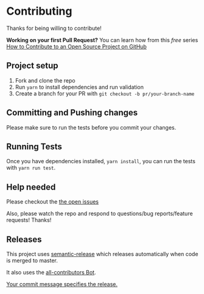 # Contributing

Thanks for being willing to contribute!

**Working on your first Pull Request?** You can learn how from this _free_
series [How to Contribute to an Open Source Project on GitHub][egghead]

## Project setup

1. Fork and clone the repo
2. Run `yarn` to install dependencies and run validation
3. Create a branch for your PR with `git checkout -b pr/your-branch-name`

## Committing and Pushing changes

Please make sure to run the tests before you commit your changes.

## Running Tests

Once you have dependencies installed, `yarn install`, you can run the tests with `yarn run test`.

## Help needed

Please checkout the [the open issues][issues]

Also, please watch the repo and respond to questions/bug reports/feature
requests! Thanks!

[egghead]: https://egghead.io/series/how-to-contribute-to-an-open-source-project-on-github
[issues]: https://github.com/rodrigomata/screenshot-area/issues

## Releases

This project uses [semantic-release](https://github.com/semantic-release/semantic-release) which releases automatically when code is merged to master.

It also uses the [all-contributors Bot](https://allcontributors.org/docs/en/bot/usage).

[Your commit message specifies the release.](https://github.com/conventional-changelog/conventional-changelog/tree/master/packages/conventional-changelog-angular#angular-convention)
